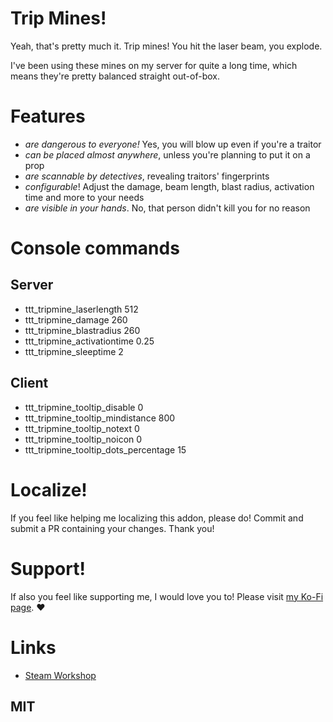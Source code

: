 # Trip Mines!

Yeah, that's pretty much it. Trip mines! You hit the laser beam, you explode.

I've been using these mines on my server for quite a long time, which means they're pretty balanced straight out-of-box.

# Features
* *are dangerous to everyone!* Yes, you will blow up even if you're a traitor
* *can be placed almost anywhere*, unless you're planning to put it on a prop
* *are scannable by detectives*, revealing traitors' fingerprints
* *configurable*! Adjust the damage, beam length, blast radius, activation time and more to your needs
* *are visible in your hands*. No, that person didn't kill you for no reason

# Console commands
## Server
* ttt_tripmine_laserlength 512
* ttt_tripmine_damage 260
* ttt_tripmine_blastradius 260
* ttt_tripmine_activationtime 0.25
* ttt_tripmine_sleeptime 2

## Client
* ttt_tripmine_tooltip_disable 0
* ttt_tripmine_tooltip_mindistance 800
* ttt_tripmine_tooltip_notext 0
* ttt_tripmine_tooltip_noicon 0
* ttt_tripmine_tooltip_dots_percentage 15

# Localize!
If you feel like helping me localizing this addon, please do!
Commit and submit a PR containing your changes. Thank you!

# Support!
If also you feel like supporting me, I would love you to!
Please visit [my Ko-Fi page](https://ko-fi.com/renova). ♥

# Links
* [Steam Workshop](https://steamcommunity.com/sharedfiles/filedetails/?id=1540310000)

## MIT
